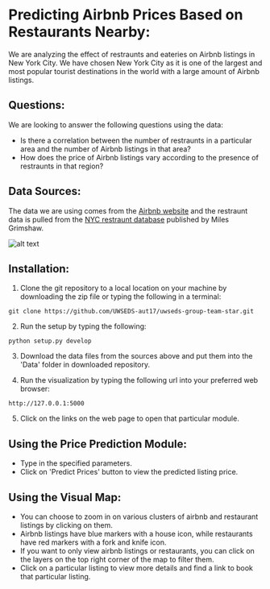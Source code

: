 # Predicting Airbnb Prices Based on Restaurants Nearby:
We are analyzing the effect of restraunts and eateries on Airbnb listings in New York City. We have chosen New York City as it is one of the largest and most popular tourist destinations in the world with a large amount of Airbnb listings.

## Questions:
We are looking to answer the following questions using the data:
* Is there a correlation between the number of restraunts in a particular area and the number of Airbnb listings in that area?
* How does the price of Airbnb listings vary according to the presence of restraunts in that region?

## Data Sources:
The data we are using comes from the [Airbnb website](http://insideairbnb.com/get-the-data.html) and the restraunt data is pulled from the [NYC restraunt database](https://mgrimshaw.carto.com/tables/nytimes_nyc_restaurants/public) published by Miles Grimshaw.

![alt text](http://www.hotelnewsnow.com/Media/Default/Legacy//FeatureImages/airbnb_newyork.jpg "Image 1")

## Installation:
1. Clone the git repository to a local location on your machine by downloading the zip file or typing the following in a terminal:
```
git clone https://github.com/UWSEDS-aut17/uwseds-group-team-star.git
```

2. Run the setup by typing the following:
```
python setup.py develop
```

3. Download the data files from the sources above and put them into the 'Data' folder in downloaded repository.

4. Run the visualization by typing the following url into your preferred web browser:
```
http://127.0.0.1:5000
```

5. Click on the links on the web page to open that particular module.

## Using the Price Prediction Module:
* Type in the specified parameters.
* Click on 'Predict Prices' button to view the predicted listing price.

## Using the Visual Map:
* You can choose to zoom in on various clusters of airbnb and restaurant listings by clicking on them.
* Airbnb listings have blue markers with a house icon, while restaurants have red markers with a fork and knife icon.
* If you want to only view airbnb listings or restaurants, you can click on the layers on the top right corner of the map to filter them.
* Click on a particular listing to view more details and find a link to book that particular listing.
